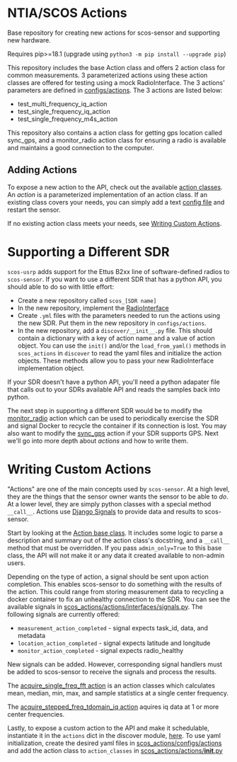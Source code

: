 NTIA/SCOS Actions
====================

Base repository for creating new actions for scos-sensor and supporting new hardware.

Requires pip>=18.1 (upgrade using `python3 -m pip install --upgrade pip`)

This repository includes the base Action class and offers 2 action class for 
common measurements. 3 parameterized actions using these action classes are
offered for testing using a mock RadioInterface. The 3 actions' parameters are defined in 
[configs/actions](scos_actions/configs/actions). The 3 actions are listed below:

* test_multi_frequency_iq_action
* test_single_frequency_iq_action
* test_single_frequency_m4s_action

This repository also contains a action class for getting gps location 
called sync_gps, and a monitor_radio action class for ensuring a radio
is available and maintains a good connection to the computer.

Adding Actions
--------------

To expose a new action to the API, check out the available [action
classes](scos_actions/actions). An _action_ is a parameterized implementation of
an action class. If an existing class covers your needs, you can simply add a text
[config file](scos_actions/actions/README.md) and restart the sensor.

If no existing action class meets your needs, see [Writing Custom
Actions](#writing-custom-actions).

Supporting a Different SDR
==========================

`scos-usrp` adds support for the Ettus B2xx line of
software-defined radios to `scos-sensor`. If you want to use a different SDR that has a python
API, you should able to do so with little effort:

 - Create a new repository called `scos_[SDR name]`
 - In the new repository, implement the [RadioInterface](scos_actions/hardware/radio_iface.py)
 - Create `.yml` files with the parameters needed to run the actions using the new SDR. Put them in the new repository
   in `configs/actions`.
 - In the new repository, add a `discover/__init__.py` file. This should contain a dictionary with a key of action name
   and a value of action object. You can use the `init()` and/or the `load_from_yaml()` methods in `scos_actions` in
   `discover` to read the yaml files and initialize the action objects. These methods allow you to pass your new
   RadioInterface implementation object.

If your SDR doesn't have a python API, you'll need a python adapater file that
calls out to your SDRs available API and reads the samples back into python.

The next step in supporting a different SDR would be to modify the
[monitor_radio](scos_actions/actions/monitor_radio.py) action which can be used to
periodically exercise the SDR and signal Docker to recycle the container
if its connection is lost. You may also want to modify the [sync_gps](scos_actions/actions/sync_gps.py) action if your
SDR supports GPS. Next we'll go into more depth about _actions_ and how to write them.


Writing Custom Actions
======================

"Actions" are one of the main concepts used by `scos-sensor`. At a high level,
they are the things that the sensor owner wants the sensor to be able to _do_.
At a lower level, they are simply python classes with a special method
`__call__`. Actions use [Django Signals](https://docs.djangoproject.com/en/3.0/topics/signals/) to provide data and
results to scos-sensor.

Start by looking at the [Action base class](scos_actions/actions/interfaces/action.py). It includes
some logic to parse a description and summary out of the action class's
docstring, and a `__call__` method that must be overridden. If you pass
`admin_only=True` to this base class, the API will not make it or any data it
created available to non-admin users.

Depending on the type of action, a signal should be sent upon action completion. This enables scos-sensor to do
something with the results of the action. This could range from storing measurement data to recycling a 
docker container to fix an unhealthy connection to the SDR. You can see the available signals
in [scos_actions/actions/interfaces/signals.py](scos_actions/actions/interfaces/signals.py). The following signals are
currently offered:
 * `measurement_action_completed` - signal expects task_id, data, and metadata
 * `location_action_completed` - signal expects latitude and longitude
 * `monitor_action_completed` - signal expects radio_healthy
 
 New signals can be added. However, corresponding signal handlers must be added to scos-sensor to receive the signals and
 process the results.
 

The [acquire_single_freq_fft
action](scos_actions/actions/acquire_single_freq_fft.py) is an action classes which calculates mean, median, min, max, and
sample statistics at a single center frequency.

The [acquire_stepped_freq_tdomain_iq action](scos_actions/actions/acquire_stepped_freq_tdomain_iq.py) aquires iq data
at 1 or more center frequencies.

Lastly, to expose a custom action to the API and make it schedulable,
instantiate it in the `actions` dict in the discover module,
[here](scos_actions/discover/__init__.py). To use yaml initialization, create the desired yaml files in
[scos_actions/configs/actions](scos_actions/configs/actions) and add the action class to `action_classes` in
[scos_actions/actions/__init__.py](scos_actions/actions/__init__.py)